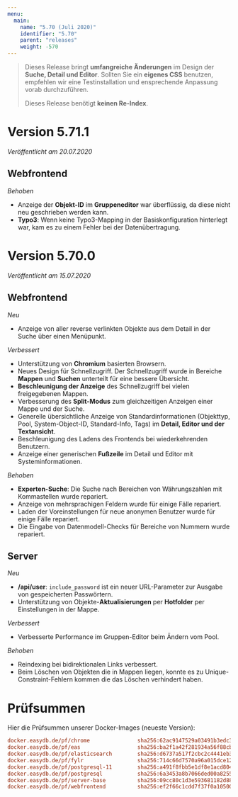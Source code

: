 ```yaml
---
menu:
  main:
    name: "5.70 (Juli 2020)"
    identifier: "5.70"
    parent: "releases"
    weight: -570
---
```


> Dieses Release bringt **umfangreiche Änderungen** im Design der **Suche, Detail und Editor**. Sollten Sie ein **eigenes CSS** benutzen, empfehlen wir eine Testinstallation und ensprechende Anpassung vorab durchzuführen.
>
> Dieses Release benötigt **keinen Re-Index**.

# Version 5.71.1

*Veröffentlicht am 20.07.2020*

## Webfrontend

*Behoben*

* Anzeige der **Objekt-ID** im **Gruppeneditor** war überflüssig, da diese nicht neu geschrieben werden kann.
* **Typo3**: Wenn keine Typo3-Mapping in der Basiskonfiguration hinterlegt war, kam es zu einem Fehler bei der Datenübertragung.

# Version 5.70.0

*Veröffentlicht am 15.07.2020*

## Webfrontend

*Neu*

* Anzeige von aller reverse verlinkten Objekte aus dem Detail in der Suche über einen Menüpunkt.

*Verbessert*

* Unterstützung von **Chromium** basierten Browsern.
* Neues Design für Schnellzugriff. Der Schnellzugriff wurde in Bereiche **Mappen** und **Suchen** unterteilt für eine bessere Übersicht.
* **Beschleunigung der Anzeige** des Schnellzugriff bei vielen freigegebenen Mappen.
* Verbesserung des **Split-Modus** zum gleichzeitigen Anzeigen einer Mappe und der Suche.
* Generelle übersichtliche Anzeige von Standardinformationen (Objekttyp, Pool, System-Object-ID, Standard-Info, Tags) im **Detail, Editor und der Textansicht**.
* Beschleunigung des Ladens des Frontends bei wiederkehrenden Benutzern.
* Anzeige einer generischen **Fußzeile** im Detail und Editor mit Systeminformationen.

*Behoben*

* **Experten-Suche**: Die Suche nach Bereichen von Währungszahlen mit Kommastellen wurde repariert.
* Anzeige von mehrsprachigen Feldern wurde für einige Fälle repariert.
* Laden der Voreinstellungen für neue anonymen Benutzer wurde für einige Fälle repariert.
* Die Eingabe von Datenmodell-Checks für Bereiche von Nummern wurde repariert.

## Server

*Neu*

* **/api/user**: `include_password` ist ein neuer URL-Parameter zur Ausgabe von gespeicherten Passwörtern.
* Unterstützung von Objekte-**Aktualisierungen** per **Hotfolder** per Einstellungen in der Mappe.

*Verbessert*

* Verbesserte Performance im Gruppen-Editor beim Ändern vom Pool.

*Behoben*

* Reindexing bei bidirektionalen Links verbessert.
* Beim Löschen von Objekten die in Mappen liegen, konnte es zu Unique-Constraint-Fehlern kommen die das Löschen verhindert haben.

# Prüfsummen

Hier die Prüfsummen unserer Docker-Images (neueste Version):

```ini
docker.easydb.de/pf/chrome               sha256:62ac9147529a03491b3edc35898b076fad86be181c96be9b2b701962688623f5
docker.easydb.de/pf/eas                  sha256:ba2f1a42f281934a56f88cb8790f4d40e0787a2a5856ad9d495e6aad7fa46af6
docker.easydb.de/pf/elasticsearch        sha256:d6737a517f2cbc2c4441eb37173901ded1042250b17eef426e5758c709bf307f
docker.easydb.de/pf/fylr                 sha256:714c66d7570a96a015dce120ad1de4769dc4f8eb7bc74dbb9f41a6b55f2fb5c7
docker.easydb.de/pf/postgresql-11        sha256:a491f8fbb5e1df8e1acd804455a6cf3c459afdd2b63aad47595945ec2c55fe81
docker.easydb.de/pf/postgresql           sha256:6a3453a8b7066ded00a8255a4ab02b587b7a534c9effcbab8ee4d721533d8eae
docker.easydb.de/pf/server-base          sha256:09cc80c1d3e593681182d88776a0059fd7edd0a85db924ddcc819b42859d4910
docker.easydb.de/pf/webfrontend          sha256:ef2f66c1cdd7f37f0a1050045c76f01657cc5c5dc1ef4c9f798ce7770f847a59
```

